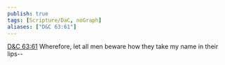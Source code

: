 ```yaml
---
publish: true
tags: [Scripture/DaC, noGraph]
aliases: ["D&C 63:61"]
---
```

[D&C 63:61](https://churchofjesuschrist.org/study/scriptures/dc-testament/dc/63?lang=eng&id=p61#p61) Wherefore, let all men beware how they take my name in their lips--

